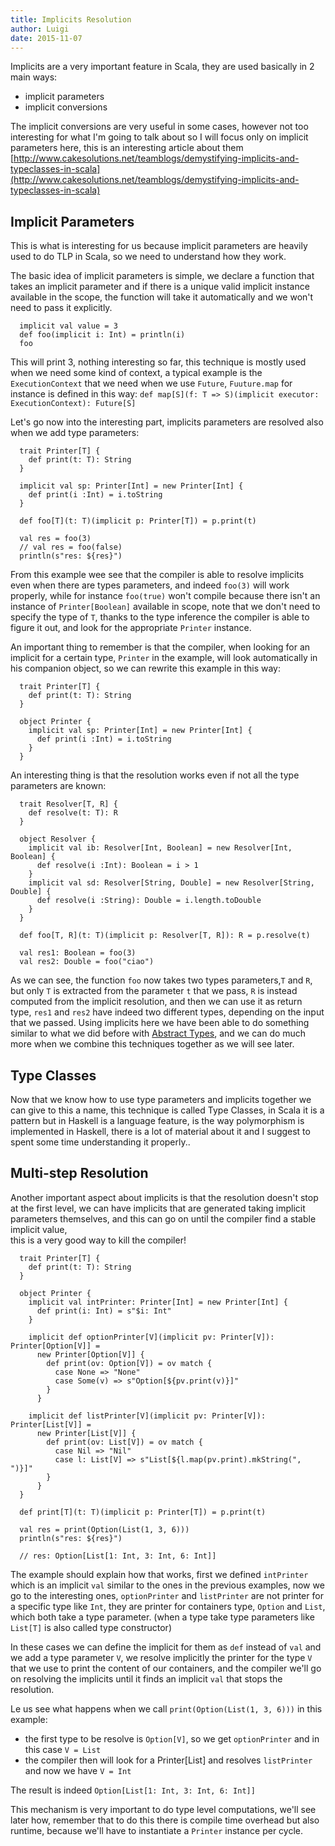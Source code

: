 ```yaml
---
title: Implicits Resolution
author: Luigi
date: 2015-11-07 
---
```


Implicits are a very important feature in Scala, 
they are used basically in 2 main ways:

  - implicit parameters 
  - implicit conversions 

The implicit conversions are very useful in some cases, however 
not too interesting for what I'm going to talk about
so I will focus only on implicit parameters here, 
this is an interesting article about them [http://www.cakesolutions.net/teamblogs/demystifying-implicits-and-typeclasses-in-scala](http://www.cakesolutions.net/teamblogs/demystifying-implicits-and-typeclasses-in-scala)

## Implicit Parameters 

This is what is interesting for us because implicit parameters are heavily used to do TLP in Scala, so we need to understand how they work.

The basic idea of implicit parameters is simple, 
we declare a function that takes an implicit parameter and 
if there is a unique valid implicit instance available in the scope,
the function will take it automatically and we won't need to pass it explicitly.

```
  implicit val value = 3
  def foo(implicit i: Int) = println(i)
  foo
```

This will print 3, nothing interesting so far, this technique is mostly used 
when we need some kind of context, a typical example is the `ExecutionContext`
that we need when we use `Future`, `Fuuture.map` for instance  is defined 
in this way:
`def map[S](f: T => S)(implicit executor: ExecutionContext): Future[S]`

Let's go now into the interesting part, implicits parameters are resolved
also when we add type parameters:

```
  trait Printer[T] {
    def print(t: T): String
  }

  implicit val sp: Printer[Int] = new Printer[Int] {
    def print(i :Int) = i.toString
  }

  def foo[T](t: T)(implicit p: Printer[T]) = p.print(t)

  val res = foo(3)
  // val res = foo(false)
  println(s"res: ${res}")
```

From this example wee see that the compiler is able to resolve 
implicits even when there are types parameters, and indeed `foo(3)`
will work properly, while for instance `foo(true)` won't compile because 
there isn't an instance of `Printer[Boolean]` available in scope, 
note that we don't need to specify the type of `T`, thanks to the type 
inference the compiler is able to figure it out, and look for the 
appropriate `Printer` instance.

An important thing to remember is that the compiler, 
when looking for an implicit for a certain type, `Printer` in the example, 
will look automatically in his companion object, so we can rewrite this example
in this way:

```
  trait Printer[T] {
    def print(t: T): String
  }

  object Printer {
    implicit val sp: Printer[Int] = new Printer[Int] {
      def print(i :Int) = i.toString
    }
  }
```

An interesting thing is that the resolution works even if not all the type
parameters are known: 

```
  trait Resolver[T, R] {
    def resolve(t: T): R
  }
 
  object Resolver {
    implicit val ib: Resolver[Int, Boolean] = new Resolver[Int, Boolean] {
      def resolve(i :Int): Boolean = i > 1
    }
    implicit val sd: Resolver[String, Double] = new Resolver[String, Double] {
      def resolve(i :String): Double = i.length.toDouble
    }
  }

  def foo[T, R](t: T)(implicit p: Resolver[T, R]): R = p.resolve(t)

  val res1: Boolean = foo(3)
  val res2: Double = foo("ciao")
```

As we can see, the function `foo` now takes two types parameters,`T` and `R`,
but only `T` is extracted from the parameter `t` that we pass, `R` is instead 
computed from the implicit resolution, and then we can use it as 
return type, `res1`  and `res2` have indeed two different types, 
depending on the input that we passed.
Using implicits here we have been able to do something similar to what
we did before with [Abstract Types](abstract-types.html), 
and we can do much more when we combine this techniques together as we will see
later.

## Type Classes 

Now that we know how to use type parameters and implicits together
we can give to this a name, this technique is called Type Classes, 
in Scala it is a pattern but in Haskell is a language feature,
is the way polymorphism is implemented in Haskell, there is a lot of material 
about it and I suggest to spent some time understanding it properly..

## Multi-step Resolution 

Another important aspect about implicits is that the resolution
doesn't stop at the first level, we can have implicits
that are generated taking implicit parameters themselves,
and this can go on until the compiler find a stable implicit value,  
this is a very good way to kill the compiler!

```
  trait Printer[T] {
    def print(t: T): String
  }

  object Printer {
    implicit val intPrinter: Printer[Int] = new Printer[Int] {
      def print(i: Int) = s"$i: Int"
    }

    implicit def optionPrinter[V](implicit pv: Printer[V]): Printer[Option[V]] =
      new Printer[Option[V]] {
        def print(ov: Option[V]) = ov match {
          case None => "None"
          case Some(v) => s"Option[${pv.print(v)}]"
        }
      }

    implicit def listPrinter[V](implicit pv: Printer[V]): Printer[List[V]] =
      new Printer[List[V]] {
        def print(ov: List[V]) = ov match {
          case Nil => "Nil"
          case l: List[V] => s"List[${l.map(pv.print).mkString(", ")}]"
        }
      }
  }

  def print[T](t: T)(implicit p: Printer[T]) = p.print(t)

  val res = print(Option(List(1, 3, 6)))
  println(s"res: ${res}")

  // res: Option[List[1: Int, 3: Int, 6: Int]]
```

The example should explain how that works, 
first we defined `intPrinter` which is an implicit `val` similar to the ones 
in the previous examples, now we go to the interesting ones, 
`optionPrinter` and `listPrinter` are not printer for a specific type like
`Int`, they are printer for containers type, `Option` and `List`, 
which both take a type parameter. (when a type take type parameters like `List[T]` is also called type constructor)

In these cases we can define the implicit for them as `def` instead of `val` and we add a type parameter `V`, we resolve implicitly the printer for the type `V` that we use to print the content of our containers, and the compiler we'll go on resolving the implicits until it finds an implicit `val` that stops the resolution. 

Le us see what happens when we call `print(Option(List(1, 3, 6)))` in this 
example: 

 - the first type to be resolve is `Option[V]`, so we get `optionPrinter`
   and in this case `V = List`
 - the compiler then will look for a Printer[List] and resolves `listPrinter`
   and now we have `V = Int`
    
The result is indeed `Option[List[1: Int, 3: Int, 6: Int]]`

This mechanism is very important to do type level computations, we'll see later how, remember that to do this there is compile time overhead but also runtime, because we'll have to instantiate a `Printer` instance per cycle.

